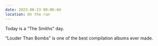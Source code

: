 ```yaml
---
date: 2023-08-23 09:06:04
location: On the run
---
```


Today is a “The Smiths” day.

“Louder Than Bombs” is one of the best compilation albums ever made.
